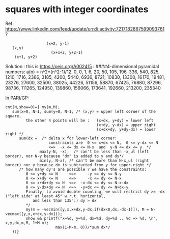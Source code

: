 # squares with integer coordinates

Ref: https://www.linkedin.com/feed/update/urn:li:activity:7217182867599093761?
```
                  (x+2, y-1)
   (x,y)
                    (x+1+2, y+2-1)
    (x+1, y+2)
```
Solution : this is https://oeis.org/A002415 :
####4-dimensional pyramidal numbers: a(n) = n^2*(n^2-1)/12.
0, 0, 1, 6, 20, 50, 105, 196, 336, 540, 825, 1210, 1716, 2366, 3185, 4200, 5440, 6936, 8721, 10830, 13300, 16170, 19481, 
23276, 27600, 32500, 38025, 44226, 51156, 58870, 67425, 76880, 87296, 98736, 111265, 124950, 139860, 156066, 173641, 192660, 213200, 235340

In PARI/GP:
```PARI/GP
cnt(N,show=0)={ my(m,M);
   sum(x=0, N-1, sum(y=0, N-1, /* (x,y) = upper left corner of the square,
         the other 4 points will be :   (x+dx, y+dy) = lower left
                                        (x+dy, y-dx) = upper right
                                        (x+dx+dy, y+dy-dx) = lower right */
      sum(dx =  /* delta x for lower-left corner: 
                   constraints are  0 <= x+dx <= N,  0 <= y-dx <= N
                   <=>  -x <= dx <= N-x  and  y-N <= dx <= y  */
               max(y-N, -x),  /* can't be less than -x_ul (left border), nor N-y because "dx" is added to y and dy*/
               min(y, N-x), /* can't be more than N-x_ul (right border) nor y because dx is subtracted from y for upper-right */
      /* how many dy's are possible ? we have the constraints:
         0 <= y+dy <= N     <=>     -y <= dy <= N-y
         0 <= x+dy <= N     <=>     -x <= dy <= N-x
         0 <= x+dx+dy <= N  <=>  -x-dx <= dy <= N-x-dx
         0 <= y-dx+dy <= N  <=>  -y+dx <= dy <= N+dx-y
         Finally, to avoid double counting, we will restrict dy >= -dx ("left side" at least 45° w.r.t. horizontal,
            and less than 135°:) dy > dx
         */
         my(m = -vecmin([y,x,x+dx,y-dx,if(dx<0,dx,-dx-1)]), M = N-vecmax([y,x,x+dx,y-dx]));
         show && printf("x=%d, y=%d, dx=%d, dy=%d .. %d => %d, \n", x,y,dx,m,M, 1+M-m);
                      max(1+M-m, 0))/*sum dx*/
   ))}
```

